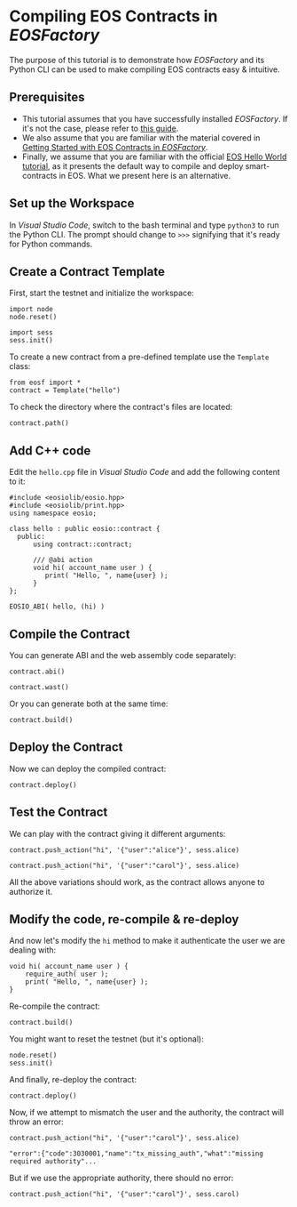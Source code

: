 # Compiling EOS Contracts in *EOSFactory*

The purpose of this tutorial is to demonstrate how *EOSFactory* and its Python CLI can be used to make compiling EOS contracts easy & intuitive.

## Prerequisites

* This tutorial assumes that you have successfully installed *EOSFactory*. If it's not the case, please refer to [this guide](01.InstallingEOSFactory.html).
* We also assume that you are familiar with the material covered in [Getting Started with EOS Contracts in *EOSFactory*](02.GettingStartedwithEOSContractsinEOSFactory.html).
* Finally, we assume that you are familiar with the official [EOS Hello World tutorial](https://github.com/EOSIO/eos/wiki/Tutorial-Hello-World-Contract), as it presents the default way to compile and deploy smart-contracts in EOS. What we present here is an alternative.

## Set up the Workspace

In *Visual Studio Code*, switch to the bash terminal and type `python3` to run the Python CLI. The prompt should change to `>>>` signifying that it's ready for Python commands.

## Create a Contract Template

First, start the testnet and initialize the workspace:

```
import node
node.reset()
```

```
import sess
sess.init()
```

To create a new contract from a pre-defined template use the `Template` class:

```
from eosf import *
contract = Template("hello")
```

To check the directory where the contract's files are located:

```
contract.path()
```

## Add C++ code

Edit the `hello.cpp` file in *Visual Studio Code* and add the following content to it:

```
#include <eosiolib/eosio.hpp>
#include <eosiolib/print.hpp>
using namespace eosio;

class hello : public eosio::contract {
  public:
      using contract::contract;

      /// @abi action 
      void hi( account_name user ) {
         print( "Hello, ", name{user} );
      }
};

EOSIO_ABI( hello, (hi) )
```

## Compile the Contract

You can generate ABI and the web assembly code separately:

```
contract.abi()
```

```
contract.wast()
```

Or you can generate both at the same time:

```
contract.build()
```

## Deploy the Contract

Now we can deploy the compiled contract:

```
contract.deploy()
```

## Test the Contract

We can play with the contract giving it different arguments:

```
contract.push_action("hi", '{"user":"alice"}', sess.alice)
```

```
contract.push_action("hi", '{"user":"carol"}', sess.alice)
```

All the above variations should work, as the contract allows anyone to authorize it.

## Modify the code, re-compile & re-deploy

And now let's modify the `hi` method to make it authenticate the user we are dealing with:

```
void hi( account_name user ) {
	require_auth( user );
	print( "Hello, ", name{user} );
}
```

Re-compile the contract:

```
contract.build()
```

You might want to reset the testnet (but it's optional):

```
node.reset()
sess.init()
```

And finally, re-deploy the contract:

```
contract.deploy()
```

Now, if we attempt to mismatch the user and the authority, the contract will throw an error:

```
contract.push_action("hi", '{"user":"carol"}', sess.alice)
```

```
"error":{"code":3030001,"name":"tx_missing_auth","what":"missing required authority"...
```

But if we use the appropriate authority, there should no error:

```
contract.push_action("hi", '{"user":"carol"}', sess.carol)
```

